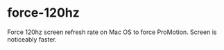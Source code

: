 # force-120hz
Force 120hz screen refresh rate on Mac OS to force ProMotion.
Screen is noticeably faster.
